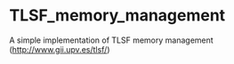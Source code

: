 TLSF_memory_management
======================

A simple implementation of TLSF memory management (http://www.gii.upv.es/tlsf/)
